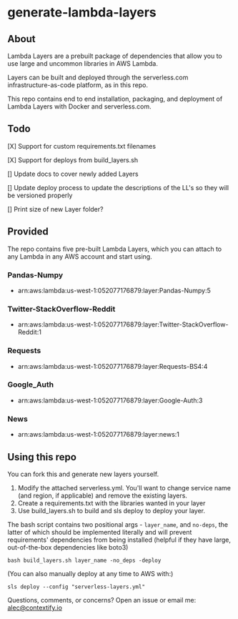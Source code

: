 # generate-lambda-layers



## About

Lambda Layers are a prebuilt package of dependencies that allow you to use large and uncommon libraries in AWS Lambda.

Layers can be built and deployed through the serverless.com infrastructure-as-code platform, as in this repo.

This repo contains end to end installation, packaging, and deployment of Lambda Layers with Docker and serverless.com.

## Todo 
[X] Support for custom requirements.txt filenames

[X] Support for deploys from build_layers.sh

[] Update docs to cover newly added Layers

[] Update deploy process to update the descriptions of the LL's so they will be versioned properly

[] Print size of new Layer folder?


## Provided


The repo contains five pre-built Lambda Layers, which you can attach to any Lambda in any AWS account and start using.


### Pandas-Numpy
- arn:aws:lambda:us-west-1:052077176879:layer:Pandas-Numpy:5
### Twitter-StackOverflow-Reddit
- arn:aws:lambda:us-west-1:052077176879:layer:Twitter-StackOverflow-Reddit:1
### Requests
 - arn:aws:lambda:us-west-1:052077176879:layer:Requests-BS4:4
### Google_Auth
 - arn:aws:lambda:us-west-1:052077176879:layer:Google-Auth:3
### News
 - arn:aws:lambda:us-west-1:052077176879:layer:news:1

## Using this repo

You can fork this and generate new layers yourself. 

1) Modify the attached serverless.yml. You'll want to change service name (and region, if applicable) and remove the existing layers.
2) Create a requirements.txt with the libraries wanted in your layer
3) Use build_layers.sh to build and sls deploy to deploy your layer.

The bash script contains two positional args - `layer_name`, and `no-deps`, the latter of which should be implemented literally and will prevent requirements' dependencies from being installed (helpful if they have large, out-of-the-box dependencies like boto3)

```bash build_layers.sh layer_name -no_deps -deploy```



(You can also manually deploy at any time to AWS with:)

```sls deploy --config "serverless-layers.yml"```


Questions, comments, or concerns? Open an issue or email me: alec@contextify.io
